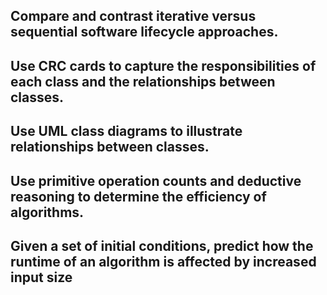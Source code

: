 ## Compare and contrast iterative versus sequential software lifecycle approaches.


## Use CRC cards to capture the responsibilities of each class and the relationships between classes.


## Use UML class diagrams to illustrate relationships between classes.


## Use primitive operation counts and deductive reasoning to determine the efficiency of algorithms.


## Given a set of initial conditions, predict how the runtime of an algorithm is affected by increased input size

